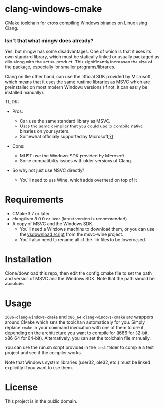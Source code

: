 # clang-windows-cmake
CMake toolchain for cross compiling Windows binaries on Linux using Clang.

### Isn't that what mingw does already?
Yes, but mingw has some disadvantages. One of which is that it uses its own standard library, which must be statically linked or usually packaged as dlls along with the actual product. This significantly increases the size of the package, especially for smaller programs/libraries.

Clang on the other hand, can use the official SDK provided by Microsoft, which means that it uses the same runtime libraries as MSVC which are preinstalled on most modern Windows versions (if not, it can easily be installed manually).

TL;DR:

- Pros:
    - Can use the same standard library as MSVC.
    - Uses the same compiler that you could use to compile native binaries on your system.
    - Somewhat officially supported by Microsoft[(?)](https://learn.microsoft.com/en-us/cpp/build/clang-support-msbuild)

- Cons:
    - MUST use the Windows SDK provided by Microsoft.
    - Some compatibility issues with older versions of Clang.

- So why not just use MSVC directly?
    - You'll need to use Wine, which adds overhead on top of it.

# Requirements
- CMake 3.7 or later.
- clang/llvm 8.0.0 or later (latest version is recommended)
- A copy of MSVC and the Windows SDK.
    - You'll need a Windows machine to download them, or you can use the [vsdownload script](https://github.com/mstorsjo/msvc-wine/blob/master/vsdownload.py) from the msvc-wine project.
    - You'll also need to rename all of the .lib files to be lowercased.

# Installation
Clone/download this repo, then edit the config.cmake file to set the path and version of MSVC and the Windows SDK. Note that the path should be absolute.

# Usage
`i686-clang-windows-cmake` and `x86_64-clang-windows-cmake` are wrappers around CMake which sets the toolchain automatically for you. Simply replace `cmake` in your command invocation with one of them to use it, depending on the architecture you want to compile for (i686 for 32-bit, x86_64 for 64-bit). Alternatively, you can set the toolchain file manually.

You can use the run.sh script provided in the `test` folder to compile a test project and see if the compiler works.

Note that Windows system libraries (user32, ole32, etc.) must be linked explicitly if you want to use them.

# License
This project is in the public domain.

